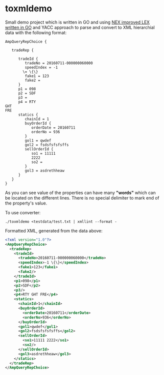 # toxmldemo

Small demo project which is written in GO and using 
[NEX improved LEX written in GO](https://github.com/blynn/nex) and YACC approach
to parse and convert to XML hierarchial data with the following format:

```
AmpQueryRepChoice {

   tradeRep {                                   

      tradeId {                                 
         tradeNo = 20160711-000000060000
         speedIndex = -1 
        \= \{\}
         fake1 = 123
         fake2 =
      }
      p1 = 098
      p2 = SDF
      p3 =
      p4 = RTY 
GHT
FRE
      statics {                                 
         chainId = 1                            
         buyOrderId {                           
            orderDate = 20160711                
            orderNo = 936                       
         }
         gol1 = qwdef
         gol2 = fsdsfsfsfsffs
         sellOrderId {                          
            so1 = 11111                         
            2222
            so2 =                               
         }
         gol3 = asdrethheaw
      }
   }
}
```

As you can see value of the properties can have many **"words"** which can be 
located on the different lines. There is no special delimiter to mark end 
of the property's value.

To use converter:

```
./toxmldemo <testdata/test.txt | xmllint --format -
```


Formatted XML, generated from the data above:

```xml
<?xml version="1.0"?>
<AmpQueryRepChoice>
  <tradeRep>
    <tradeId>
      <tradeNo>20160711-000000060000</tradeNo>
      <speedIndex>-1 \{\}</speedIndex>
      <fake1>123</fake1>
      <fake2/>
    </tradeId>
    <p1>098</p1>
    <p2>SDF</p2>
    <p3/>
    <p4>RTY GHT FRE</p4>
    <statics>
      <chainId>1</chainId>
      <buyOrderId>
        <orderDate>20160711</orderDate>
        <orderNo>936</orderNo>
      </buyOrderId>
      <gol1>qwdef</gol1>
      <gol2>fsdsfsfsfsffs</gol2>
      <sellOrderId>
        <so1>11111 2222</so1>
        <so2/>
      </sellOrderId>
      <gol3>asdrethheaw</gol3>
    </statics>
  </tradeRep>
</AmpQueryRepChoice>

```

